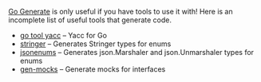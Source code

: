 [Go Generate](https://blog.golang.org/generate) is only useful if you have tools to use it with! Here is an incomplete list of useful tools that generate code.

* [go tool yacc](https://golang.org/cmd/yacc/) – Yacc for Go
* [stringer](https://godoc.org/golang.org/x/tools/cmd/stringer) – Generates Stringer types for enums
* [jsonenums](https://github.com/campoy/jsonenums) – Generates json.Marshaler and json.Unmarshaler types for enums
* [gen-mocks](https://sourcegraph.com/sourcegraph/gen-mocks) – Generate mocks for interfaces